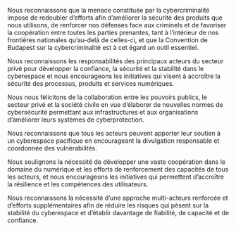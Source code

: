 Nous reconnaissons que la menace constituée par la
cybercriminalité impose de redoubler d’efforts afin d’améliorer la
sécurité des produits que nous utilisons, de renforcer nos défenses
face aux criminels et de favoriser la coopération entre toutes les
parties prenantes, tant à l’intérieur de nos frontières nationales
qu’au-delà de celles-ci, et que la Convention de Budapest sur la
cybercriminalité est à cet égard un outil essentiel.

Nous reconnaissons les responsabilités des principaux acteurs du
secteur privé pour développer la confiance, la sécurité et la stabilité
dans le cyberespace et nous encourageons les initiatives qui visent
à accroître la sécurité des processus, produits et services
numériques.

Nous nous félicitons de la collaboration entre les pouvoirs publics, le
secteur privé et la société civile en vue d’élaborer de nouvelles
normes de cybersécurité permettant aux infrastructures et aux
organisations d’améliorer leurs systèmes de cyberprotection.

Nous reconnaissons que tous les acteurs peuvent apporter leur
soutien à un cyberespace pacifique en encourageant la divulgation
responsable et coordonnée des vulnérabilités.

Nous soulignons la nécessité de développer une vaste coopération
dans le domaine du numérique et les efforts de renforcement des
capacités de tous les acteurs, et nous encourageons les initiatives
qui permettent d’accroître la résilience et les compétences des
utilisateurs.

Nous reconnaissons la nécessité d’une approche multi-acteurs
renforcée et d’efforts supplémentaires afin de réduire les risques qui
pèsent sur la stabilité du cyberespace et d’établir davantage de
fiabilité, de capacité et de confiance.
